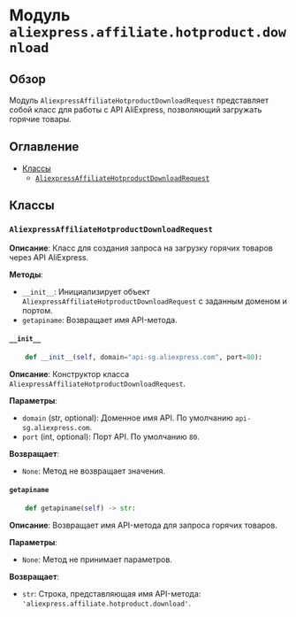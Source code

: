 # Модуль `aliexpress.affiliate.hotproduct.download`

## Обзор

Модуль `AliexpressAffiliateHotproductDownloadRequest` представляет собой класс для работы с API AliExpress, позволяющий загружать горячие товары.

## Оглавление

- [Классы](#классы)
    - [`AliexpressAffiliateHotproductDownloadRequest`](#aliexpressaffiliatehotproductdownloadrequest)

## Классы

### `AliexpressAffiliateHotproductDownloadRequest`

**Описание**: Класс для создания запроса на загрузку горячих товаров через API AliExpress.

**Методы**:

- `__init__`: Инициализирует объект `AliexpressAffiliateHotproductDownloadRequest` с заданным доменом и портом.
- `getapiname`: Возвращает имя API-метода.

#### `__init__`
```python
    def __init__(self, domain="api-sg.aliexpress.com", port=80):
```

**Описание**: Конструктор класса `AliexpressAffiliateHotproductDownloadRequest`.

**Параметры**:
- `domain` (str, optional): Доменное имя API. По умолчанию `api-sg.aliexpress.com`.
- `port` (int, optional): Порт API. По умолчанию `80`.

**Возвращает**:
- `None`: Метод не возвращает значения.

#### `getapiname`
```python
    def getapiname(self) -> str:
```

**Описание**: Возвращает имя API-метода для запроса горячих товаров.

**Параметры**:
- `None`: Метод не принимает параметров.

**Возвращает**:
- `str`: Строка, представляющая имя API-метода: `'aliexpress.affiliate.hotproduct.download'`.